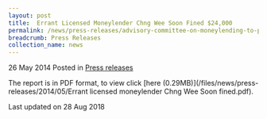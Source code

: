 ```yaml
---
layout: post
title:  Errant Licensed Moneylender Chng Wee Soon Fined $24,000
permalink: /news/press-releases/advisory-committee-on-moneylending-to-provide-recommendations-on
breadcrumb: Press Releases
collection_name: news
---
```


26 May 2014 Posted in [Press releases](/news/press-releases)

The report is in PDF format, to view click [here (0.29MB)](/files/news/press-releases/2014/05/Errant licensed moneylender Chng Wee Soon fined.pdf).


<p class="right-side-updated">Last updated on 28 Aug 2018
</p>
